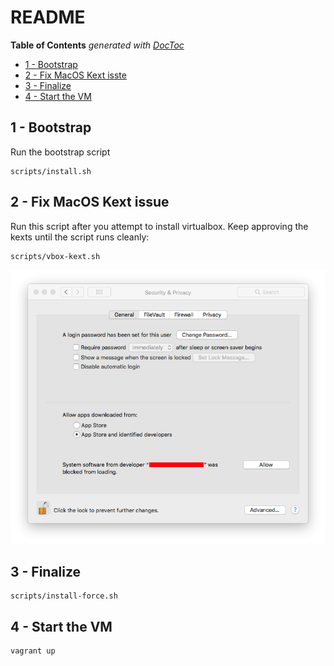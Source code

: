 # README

<!-- START doctoc generated TOC please keep comment here to allow auto update -->
<!-- DON'T EDIT THIS SECTION, INSTEAD RE-RUN doctoc TO UPDATE -->
**Table of Contents**  *generated with [DocToc](https://github.com/thlorenz/doctoc)*

- [1 - Bootstrap](#1---bootstrap)
- [2 - Fix MacOS Kext isste](#2---fix-macos-kext-isste)
- [3 - Finalize](#3---finalize)
- [4 - Start the VM](#4---start-the-vm)

<!-- END doctoc generated TOC please keep comment here to allow auto update -->



## 1 - Bootstrap

Run the bootstrap script
```
scripts/install.sh
```

## 2 - Fix MacOS Kext issue

Run this script after you attempt to install virtualbox. Keep approving the kexts until the script runs cleanly:

```
scripts/vbox-kext.sh
```

![macos_system_pref](./img/macos_system_pref.png)


## 3 - Finalize

```
scripts/install-force.sh
```


## 4 - Start the VM


```
vagrant up
```
